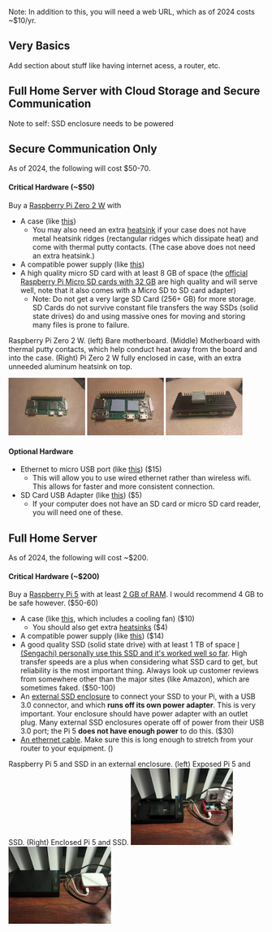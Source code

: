 Note: In addition to this, you will need a web URL, which as of 2024 costs \~$10/yr.

## __Very Basics__

Add section about stuff like having internet acess, a router, etc.

## __Full Home Server with Cloud Storage and Secure Communication__

Note to self: SSD enclosure needs to be powered

## __Secure Communication Only__

As of 2024, the following will cost $50-70. 

#### __Critical Hardware (\~$50)__

Buy a [Raspberry Pi Zero 2 W](https://www.raspberrypi.com/products/raspberry-pi-zero-2-w/) with 

- A case (like [this](https://www.pishop.us/product/aluminum-alloy-protection-case-for-raspberry-pi-zero-series-fits-zero-zero-2-w/))
  - You may also need an extra [heatsink](https://www.pishop.us/product/aluminum-heatsink-for-raspberry-pi-zero/) if your case does not have metal heatsink ridges (rectangular ridges which dissipate heat) and come with thermal putty contacts. (The case above does not need an extra heatsink.)
- A compatible power supply (like [this](https://www.pishop.us/product/wall-adapter-power-supply-micro-usb-2-4a-5-25v/))
- A high quality micro SD card with at least 8 GB of space (the [official Raspberry Pi Micro SD cards with 32 GB](https://www.pishop.us/product/raspberry-pi-sd-card-32gb/) are high quality and will serve well, note that it also comes with a Micro SD to SD card adapter)
  - Note: Do not get a very large SD Card (256+ GB) for more storage. SD Cards do not survive constant file transfers the way SSDs (solid state drives) do and using massive ones for moving and storing many files is prone to failure.

Raspberry Pi Zero 2 W. (left) Bare motherboard. (Middle) Motherboard with thermal putty contacts, which help conduct heat away from the board and into the case. (Right) Pi Zero 2 W fully enclosed in case, with an extra unneeded aluminum heatsink on top. 

<img src="https://github.com/MythicAptronym/Locus-Server/blob/1f74da379c967ed8d3db54ce35241509a0cc6845/Media_Repository/Raspberry_Pi_Zero_2_W_0-Bare.jpg" alt="Bare Raspberry Pi Zero 2 W motherboard" title="Bare Raspberry Pi Zero 2 W motherboard" width="30%"/> <img src="https://github.com/MythicAptronym/Locus-Server/blob/192cb7fa16d6826c81baeb14fbd5af65b4366dee/Media_Repository/Raspberry_Pi_Zero_2_W_1-With-Thermal-Patches.jpg" alt="Raspberry Pi Zero 2 W motherboard and thermal putty contacts" title="Raspberry Pi Zero 2 W motherboard and thermal putty contacts" width="30%"/> <img src="https://github.com/MythicAptronym/Locus-Server/blob/192cb7fa16d6826c81baeb14fbd5af65b4366dee/Media_Repository/Raspberry_Pi_Zero_2_W_2-With-Case.jpg" alt="Raspberry Pi Zero 2 W in case" title="Raspberry Pi Zero 2 W in case" width="30%"/>

#### __Optional Hardware__

- Ethernet to micro USB port (like [this](https://www.amazon.com/Smays-Micro-B-Ethernet-compatible-Raspberry/dp/B01AT4C3KQ?crid=3AITNRWE6DGYE&dib=eyJ2IjoiMSJ9.KXW0YZSm4KBDiJpLS1LFfViXX6o3TTg5mdgEXWTEZ4qTRkA2jV-w-8Bx7lHOZ0At0wyXFVhcq0NoPSvGX_2wdWqYXnCEv9ObFBiP_ovwDuXYuvlW1Zu0FtcqczaHHuVRpWynr9E74ust47HeoQvIIu69XAdwhg1H3z9Ys6lzyTzVcfWmvdBuX7MNudDKbHA2uERN6PgAmEI1y_E81G7Hrh4pkOqZAUq2ppIGxMw5RGY.3yQedQZ0pa9bDT9W7dbYzCo6XzTGR4fYM0f84HP51_A&dib_tag=se&keywords=ethernet+to+micro+usb+adapter&qid=1734673136&sprefix=ethernet+to+mic%2Caps%2C132&sr=8-2)) ($15)
  - This will allow you to use wired ethernet rather than wireless wifi. This allows for faster and more consistent connection.
- SD Card USB Adapter (like [this](https://www.amazon.com/Reader-Adapter-Camera-Memory-Wansurs/dp/B0B9QZ4W4Y?crid=3UGPJK6DS6ZDK&dib=eyJ2IjoiMSJ9.OP-goGzbVTBErEAb5KAgGCjBKA-u0HiCypmciWXnCRgmRE5ZhWDvwdAi_2XUcK0jL_SFjQ4MZWhqaqWC8kp3wYdJ1e6p75mvBgBMb91yRA6v73oRnv2FNBMINxGLaSHPoB8Lsy-aHlXIVakZkXW6UUyA4iiWEqsUIvrpOTs5NKxYXa5HTfle6cKL7AInHXQmJYmBoxLW0MV9AXg7qCqNJ6Y0euFFmyIU_ONiIANMR-0.Y2-4F1iyV_KvIv3bcPtFNsjz4sYLBWfq465lF-pqZ5A&dib_tag=se&keywords=sd+card+usb+adapter&qid=1734674535&sprefix=sd+card+usb%2Caps%2C139&sr=8-3)) ($5)
  - If your computer does not have an SD card or micro SD card reader, you will need one of these.
 
## __Full Home Server__

As of 2024, the following will cost ~$200. 

#### __Critical Hardware (\~$200)__

Buy a [Raspberry Pi 5](https://www.raspberrypi.com/products/raspberry-pi-5/) with at least [2 GB of RAM](https://www.pishop.us/product/raspberry-pi-5-4gb/). I would recommend 4 GB to be safe however. ($50-60)

- A case (like [this](https://www.pishop.us/product/raspberry-pi-case-for-pi-5-red-white/), which includes a cooling fan) ($10)
  - You should also get extra [heatsinks](https://www.pishop.us/product/set-of-heatsinks-for-raspberry-pi-5-4-pack-copper/) ($4)
- A compatible power supply (like [this](https://www.pishop.us/product/raspberry-pi-27w-usb-c-power-supply-white-us/)) ($14)
- A good quality SSD (solid state drive) with at least 1 TB of space [I (Sengachi) personally use this SSD and it's worked well so far](https://www.amazon.com/Silicon-Power-Performance-Internal-SP002TBSS3A55S25/dp/B07Q37V1C9). High transfer speeds are a plus when considering what SSD card to get, but reliability is the most important thing. Always look up customer reviews from somewhere other than the major sites (like Amazon), which are sometimes faked. ($50-100)
- An [external SSD enclosure](https://www.amazon.com/UGREEN-External-Enclosure-Housing-Adapter/dp/B076WQHK2G) to connect your SSD to your Pi, with a USB 3.0 connector, and which **runs off its own power adapter**. This is very important. Your enclosure should have power adapter with an outlet plug. Many external SSD enclosures operate off of power from their USB 3.0 port; the Pi 5 **does not have enough power** to do this. ($30)
- [An ethernet cable](https://www.homedepot.com/p/Commercial-Electric-CE-15-ft-Cat-6A-UTP-Patch-Cable-White-5615-WH-VN/328470762). Make sure this is long enough to stretch from your router to your equipment. ()

Raspberry Pi 5 and SSD in an external enclosure. (left) Exposed Pi 5 and SSD. (Right) Enclosed Pi 5 and SSD.
<img src="https://github.com/MythicAptronym/Locus-Server/blob/fe58b47d67fb4e8fdf7f6bbf3f83c89fae25d7d3/Media_Repository/Raspberry_Pi_5_and_SSD_exposed.jpg" alt="Exposed Pi 5 and SSD" title="Exposed Pi 5 and SSD" width="40%"/> <img src="https://github.com/MythicAptronym/Locus-Server/blob/bf0e2ada85ff6c71767ff4623db80f89bbf1b27b/Media_Repository/Raspberry_Pi_5_and_SSD_enclosed.jpg" alt="Enclosed Pi 5 and SSD" title="Enclosed Pi 5 and SSD" width="40%"/> 

